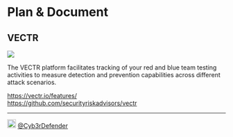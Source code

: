 # Plan & Document
  
## VECTR
<img src="https://github.com/SecurityRiskAdvisors/VECTR/blob/master/media/vectr-logo-bl.svg">  
  
The VECTR platform facilitates tracking of your red and blue team testing activities to measure detection and prevention capabilities across different attack scenarios.  
  
https://vectr.io/features/  
https://github.com/securityriskadvisors/vectr  
  
----  
<img src="https://cdn.cdnlogo.com/logos/t/48/twitter.png" width="20px"> [@Cyb3rDefender](https://twitter.com/Cyb3rDefender)

